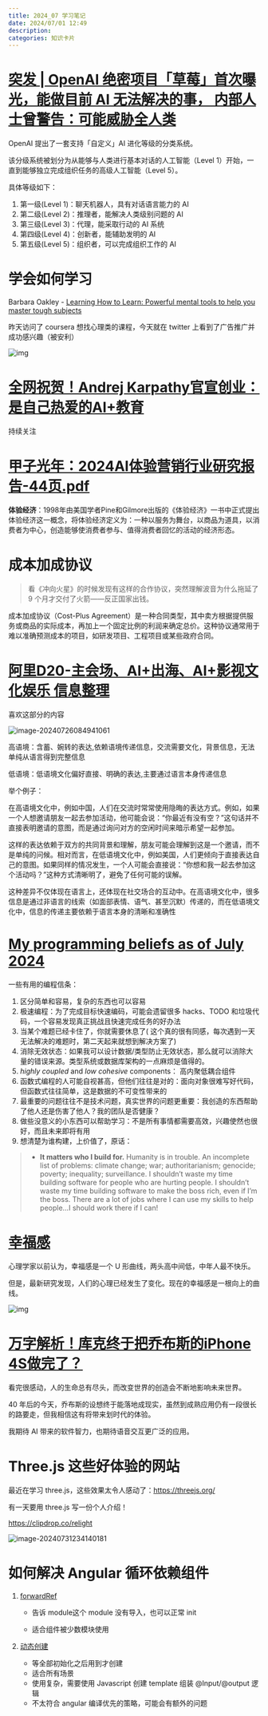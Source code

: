 ```yaml
---
title: 2024_07 学习笔记
date: 2024/07/01 12:49
description:
categories: 知识卡片
---
```


# [突发 | OpenAI 绝密项目「草莓」首次曝光，能做目前 AI 无法解决的事， 内部人士曾警告：可能威胁全人类](https://mp.weixin.qq.com/s/Hz0i8MkLpiIU-nd_lwpijQ)

OpenAI 提出了一套支持「自定义」AI 进化等级的分类系统。

该分级系统被划分为从能够与人类进行基本对话的人工智能（Level 1）开始，一直到能够独立完成组织任务的高级人工智能（Level 5）。

具体等级如下：

1. 第一级(Level 1)：聊天机器人，具有对话语言能力的 AI
2. 第二级(Level 2)：推理者，能解决人类级别问题的 AI
3. 第三级(Level 3)：代理，能采取行动的 AI 系统
4. 第四级(Level 4)：创新者，能辅助发明的 AI
5. 第五级(Level 5)：组织者，可以完成组织工作的 AI

# 学会如何学习

Barbara Oakley - [Learning How to Learn: Powerful mental tools to help you master tough subjects](https://www.coursera.org/learn/learning-how-to-learn?offset=48&utm_source=gg&utm_medium=sem&utm_campaign=B2C_NAMER__google_FTCOF_professional-certificates_pmax-enhanced-NRL-w/in-14d-new-cust-country-US-country-CA&campaignid=20388318227&adgroupid=6490600431&device=c&keyword=&matchtype=&network=x&devicemodel=&adposition=&creativeid=6490600431&hide_mobile_promo&gad_source=1&gclid=CjwKCAjw7s20BhBFEiwABVIMrfTCCTdDBdHbqjsemLvdgJRnC61z1zP6xSJ0NkgZFh6AH8Zd_y4EjxoCUMYQAvD_BwE)

昨天访问了 coursera 想找心理类的课程，今天就在 twitter 上看到了广告推广并成功感兴趣（被安利）

![img](https://images.scar.site/GSdWH4GXcAE6fvX.jpeg)

# [全网祝贺！Andrej Karpathy官宣创业：是自己热爱的AI+教育](https://github.com/EurekaLabsAI)

持续关注

# [甲子光年：2024AI体验营销行业研究报告-44页.pdf](https://waytoagi.feishu.cn/record/M5r7rwjKYesk9XcvzZLczFdMn2d)

**体验经济**：1998年由美国学者Pine和Gilmore出版的《体验经济》一书中正式提出体验经济这一概念，将体验经济定义为：一种以服务为舞台，以商品为道具，以消费者为中心，创造能够使消费者参与、值得消费者回忆的活动的经济形态。

# 成本加成协议

> 看《冲向火星》的时候发现有这样的合作协议，突然理解波音为什么拖延了  9 个月才交付了火箭——反正国家出钱。

成本加成协议（Cost-Plus Agreement）是一种合同类型，其中卖方根据提供服务或商品的实际成本，再加上一个固定比例的利润来确定总价。这种协议通常用于难以准确预测成本的项目，如研发项目、工程项目或某些政府合同。

# [阿里D20-主会场、AI+出海、AI+影视文化娱乐 信息整理](https://waytoagi.feishu.cn/wiki/QPTGwINTmiivOOk5aBqc2Hoxn0d)

喜欢这部分的内容

![image-20240726084941061](https://images.scar.site/image-20240726084941061.png)



高语境：含蓄、婉转的表达,依赖语境传递信息，交流需要文化，背景信息，无法单纯从语言得到完整信息

低语境：低语境文化偏好直接、明确的表达,主要通过语言本身传递信息



举个例子：

在高语境文化中，例如中国，人们在交流时常常使用隐晦的表达方式。例如，如果一个人想邀请朋友一起去参加活动，他可能会说：“你最近有没有空？”这句话并不直接表明邀请的意图，而是通过询问对方的空闲时间来暗示希望一起参加。



这样的表达依赖于双方的共同背景和理解，朋友可能会理解到这是一个邀请，而不是单纯的问候。相对而言，在低语境文化中，例如美国，人们更倾向于直接表达自己的意图。如果同样的情况发生，一个人可能会直接说：“你想和我一起去参加这个活动吗？”这种方式清晰明了，避免了任何可能的误解。



这种差异不仅体现在语言上，还体现在社交场合的互动中。在高语境文化中，很多信息是通过非语言的线索（如面部表情、语气、甚至沉默）传递的，而在低语境文化中，信息的传递主要依赖于语言本身的清晰和准确性

# [My programming beliefs as of July 2024](https://evanhahn.com/programming-beliefs-as-of-july-2024/)

一些有用的编程信条：

1. 区分简单和容易，复杂的东西也可以容易
2. 极速编程：为了完成目标快速编码，可能会遗留很多 hacks、TODO 和垃圾代码，一个容易发现真正挑战且快速完成任务的好办法
3. 当某个难题已经卡住了，你就需要休息了( 这个真的很有同感，每次遇到一天无法解决的难题时，第二天起来就想到解决方案了)
4. 消除无效状态：如果我可以设计数据/类型防止无效状态，那么就可以消除大量的错误来源。类型系统或数据库架构的一点麻烦是值得的。
5. *highly coupled* and *low cohesive* components： 高内聚低耦合组件
6. 函数式编程的人可能自视甚高，但他们往往是对的：面向对象很难写好代码，但函数式往往简单，这是数据的不可变性带来的
7. 最重要的问题往往不是技术问题，真实世界的问题更重要：我创造的东西帮助了他人还是伤害了他人？我的团队是否健康？
8. 做些没意义的小东西可以帮助学习：不是所有事情都需要高效，兴趣使然也很好，而且未来即将有用
9. 想清楚为谁构建，上价值了，原话：

> - **It matters who I build for.** Humanity is in trouble. An incomplete list of problems: climate change; war; authoritarianism; genocide; poverty; inequality; surveillance. I shouldn’t waste my time building software for people who are hurting people. I shouldn’t waste my time building software to make the boss rich, even if I’m the boss. There are a lot of jobs where I can use my skills to help people…I should work there if I can!

# [幸福感](https://www.scientificamerican.com/article/young-adulthood-is-no-longer-one-of-lifes-happiest-times/)

心理学家以前认为，幸福感是一个 U 形曲线，两头高中间低，中年人最不快乐。

但是，最新研究发现，人们的心理已经发生了变化。现在的幸福感是一根向上的曲线。

![img](https://cdn.beekka.com/blogimg/asset/202407/bg2024072108.webp)

# [万字解析！库克终于把乔布斯的iPhone 4S做完了？](https://www.bilibili.com/video/BV1Jx4y1s7W8/?buvid=Y74BA5755275F78B410384BC86B5CFA8F931&from_spmid=dt.dt-video-quick-cosume.video.0&is_story_h5=false&mid=Kz1JvX2sJnA1zfI3Kuzm3w%3D%3D&p=1&plat_id=116&share_from=ugc&share_medium=iphone&share_plat=ios&share_session_id=FB1FE28F-ED08-4523-91DF-92E8708A1FC3&share_source=WEIXIN&share_tag=s_i&spmid=united.player-video-detail.0.0&timestamp=1722171402&unique_k=TtLgIFl&up_id=4401694)

看完很感动，人的生命总有尽头，而改变世界的创造会不断地影响未来世界。

40 年后的今天，乔布斯的设想终于能落地成现实，虽然到成熟应用仍有一段很长的路要走，但我相信这有将带来划时代的体验。

我期待 AI 带来的软件智力，也期待语音交互更广泛的应用。

# Three.js 这些好体验的网站

最近在学习 three.js，这些效果太令人感动了：https://threejs.org/

有一天要用 three.js 写一份个人介绍！

https://clipdrop.co/relight

![image-20240731234140181](https://images.scar.site/image-20240731234140181.png)

# 如何解决 Angular 循环依赖组件

1. [forwardRef](https://v15.angular.io/guide/dynamic-component-loader)

   * 告诉 module这个 module 没有导入，也可以正常 init

   * 适合组件被少数模块使用

2. [动态创建](https://timdeschryver.dev/blog/fixing-angular-standalone-components-that-have-a-circular-dependency#playground)

   * 等全部初始化之后用到才创建
   * 适合所有场景
   * 使用复杂，需要使用 Javascript 创建 template 组装 @Input/@output 逻辑
   * 不太符合 angular 编译优先的策略，可能会有额外的问题
